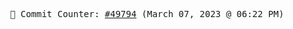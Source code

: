 <p align="center">
    <samp>
        📮 Commit Counter: <a href="https://github.com/Javascript-void0/Javascript-void0/commits/main">#49794</a> (March 07, 2023 @ 06:22 PM)
    </samp>
</p>